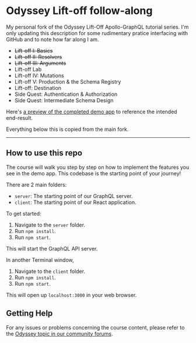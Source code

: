 # Odyssey Lift-off follow-along

My personal fork of the Odyssey Lift-Off Apollo-GraphQL tutorial series. I'm only updating this description for some rudimentary pratice interfacing with GitHub and to note how far along I am.

- ~~Lift-off I: Basics~~
- ~~Lift-off II: Resolvers~~
- ~~Lift-off III: Arguments~~
- Lift-off Lab
- Lift-off IV: Mutations
- Lift-off V: Production & the Schema Registry
- Lift-off: Destination
- Side Quest: Authentication & Authorization
- Side Quest: Intermediate Schema Design

Here's [a preview of the completed demo app](https://lift-off-client-demo.netlify.app/) to reference the intended end-result.

Everything below this is copied from the main fork.

---

## How to use this repo

The course will walk you step by step on how to implement the features you see in the demo app. This codebase is the starting point of your journey!

There are 2 main folders:

- `server`: The starting point of our GraphQL server.
- `client`: The starting point of our React application.

To get started:

1. Navigate to the `server` folder.
1. Run `npm install`.
1. Run `npm start`.

This will start the GraphQL API server.

In another Terminal window,

1. Navigate to the `client` folder.
1. Run `npm install`.
1. Run `npm start`.

This will open up `localhost:3000` in your web browser.

## Getting Help

For any issues or problems concerning the course content, please refer to the [Odyssey topic in our community forums](https://community.apollographql.com/tags/c/help/6/odyssey).
